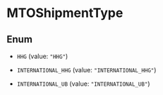 
# MTOShipmentType

## Enum


* `HHG` (value: `"HHG"`)

* `INTERNATIONAL_HHG` (value: `"INTERNATIONAL_HHG"`)

* `INTERNATIONAL_UB` (value: `"INTERNATIONAL_UB"`)




